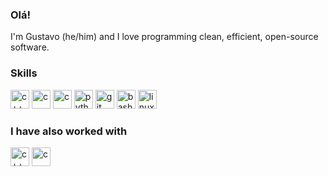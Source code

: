 ### Olá!

I'm Gustavo (he/him) and I love programming clean, efficient, open-source software.

### Skills
<p align="left">
    <img src="https://github.com/gustavobat/devicon/blob/master/icons/cplusplus/cplusplus-original.svg" alt="c++" width="30">
    <img src="https://github.com/gustavobat/devicon/blob/master/icons/c/c-original.svg" alt="c" width="30">
    <img src="https://github.com/gustavobat/devicon/blob/develop/icons/cmake/cmake-original.svg" alt="c" width="30">
    <img src="https://github.com/gustavobat/devicon/blob/master/icons/python/python-original.svg" alt="python" width="30">
    <img src="https://github.com/gustavobat/devicon/blob/master/icons/git/git-plain.svg" alt="git" width="30">
    <img src="https://github.com/gustavobat/devicon/blob/master/icons/bash/bash-original.svg" alt="bash" width="30">
    <img src="https://github.com/gustavobat/devicon/blob/master/icons/linux/linux-original.svg" alt="linux" width="30">
</p>

### I have also worked with
<p align="left">
    <img src="https://github.com/gustavobat/devicon/blob/master/icons/react/react-original.svg" alt="c++" width="30">
    <img src="https://github.com/gustavobat/devicon/blob/master/icons/qt/qt-original.svg" alt="c" width="30">
</p>

